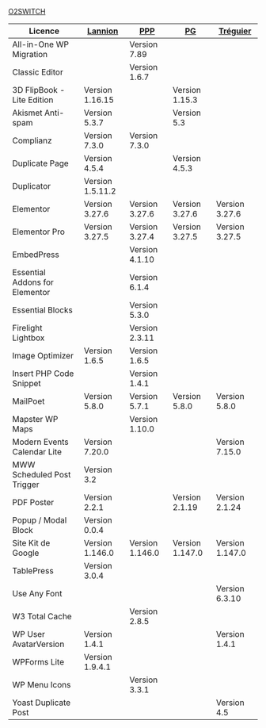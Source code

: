 




[O2SWITCH](https://moloch.o2switch.net:2083/)



| Licence    | [Lannion](https://lannion-pleumeur.catholique.fr/wp-admin) | [PPP](https://paroisses-plestin-ploumilliau-plouaret.catholique.fr/wp-admin) | [PG](https://www.iojv4204.odns.fr/pg/wp-admin) | [Tréguier](https://cpsainttugdual.catholique.fr/wp-admin) | 
| ---------  | ---------------------------------------------------------- | ---------------------------------------------------------------------------- | ---------------------------------------------- | ---------------------------
| All-in-One WP Migration | | Version 7.89 
| Classic Editor |  | Version 1.6.7  |
| 3D FlipBook - Lite Edition | Version 1.16.15 |  |  Version 1.15.3  |
| Akismet Anti-spam| Version 5.3.7 |  |  Version 5.3  |
| Complianz | Version 7.3.0 | Version 7.3.0  |
| Duplicate Page | Version 4.5.4 |  |  Version 4.5.3 |
| Duplicator | Version 1.5.11.2 |
| Elementor     | Version 3.27.6 | Version 3.27.6 | Version 3.27.6 | Version 3.27.6 |
| Elementor Pro | Version 3.27.5 | Version 3.27.4 | Version 3.27.5 | Version 3.27.5 |
| EmbedPress |   |   Version 4.1.10 |
| Essential Addons for Elementor | | Version 6.1.4 |
| Essential Blocks |   |  Version 5.3.0 |
| Firelight Lightbox |  | Version 2.3.11 |
| Image Optimizer | Version 1.6.5 | Version 1.6.5 |
| Insert PHP Code Snippet |   | Version 1.4.1 |
| MailPoet | Version 5.8.0 | Version 5.7.1 | Version 5.8.0  | Version 5.8.0 |
| Mapster WP Maps |  |  Version 1.10.0  |
| Modern Events Calendar Lite | Version 7.20.0 | |   |   Version 7.15.0  |
| MWW Scheduled Post Trigger | Version 3.2
| PDF Poster | Version 2.2.1 |  | Version 2.1.19  | Version 2.1.24  |
| Popup / Modal Block | Version 0.0.4 |
| Site Kit de Google | Version 1.146.0 | Version 1.146.0 | Version 1.147.0 | Version 1.147.0 |
| TablePress |Version 3.0.4  |
| Use Any Font |  |    |   | Version 6.3.10 |
| W3 Total Cache |   |  Version 2.8.5 |
| WP User AvatarVersion | Version 1.4.1 |   |   |  Version 1.4.1 |
| WPForms Lite | Version 1.9.4.1 |
| WP Menu Icons |   |  Version 3.3.1  |
| Yoast Duplicate Post |  |  |  | Version 4.5  |

 


